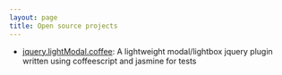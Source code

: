 ```yaml
---
layout: page
title: Open source projects
---
```


- [jquery.lightModal.coffee](/opensource/lightModal): A lightweight modal/lightbox jquery plugin written using coffeescript and jasmine for tests